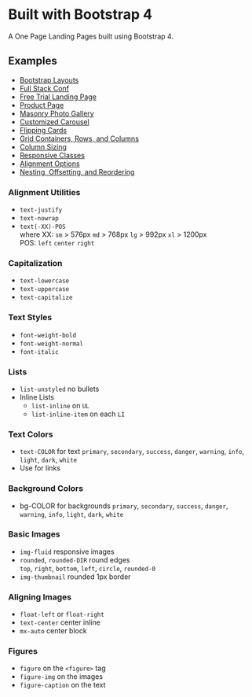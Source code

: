 # Built with Bootstrap 4
A One Page Landing Pages built using Bootstrap 4.

## Examples  
* [Bootstrap Layouts](https://viveksrao.github.io/built-with-bootstrap4/bootstrap-layouts/builds/index.html)
* [Full Stack Conf](https://viveksrao.github.io/built-with-bootstrap4/)  
* [Free Trial Landing Page](https://viveksrao.github.io/built-with-bootstrap4/free-trial.html)
* [Product Page](https://viveksrao.github.io/built-with-bootstrap4/product.html)
* [Masonry Photo Gallery](https://viveksrao.github.io/built-with-bootstrap4/photo-gallery.html)
* [Customized Carousel](https://viveksrao.github.io/built-with-bootstrap4/carousel.html)
* [Flipping Cards](https://viveksrao.github.io/built-with-bootstrap4/flipping-cards.html)
* [Grid Containers, Rows, and Columns](https://viveksrao.github.io/built-with-bootstrap4/grid-system/01-containers-rows-columns/index.html)
* [Column Sizing](https://viveksrao.github.io/built-with-bootstrap4/grid-system/02-column-sizing/index.html)
* [Responsive Classes](https://viveksrao.github.io/built-with-bootstrap4/grid-system/03-responsive-classes/index.html)
* [Alignment Options](https://viveksrao.github.io/built-with-bootstrap4/grid-system/04-alignment-options/index.html)
* [Nesting, Offsetting, and Reordering](https://viveksrao.github.io/built-with-bootstrap4/grid-system/05-nesting-offsetting-reordering/index.html)


### Alignment Utilities
* `text-justify`
* `text-nowrap`
* `text(-XX)-POS`     
where XX: `sm` > 576px `md` > 768px `lg` > 992px `xl` > 1200px  
POS: `left` `center` `right`

### Capitalization  
* `text-lowercase`
* `text-uppercase`
* `text-capitalize`

### Text Styles
* `font-weight-bold`
* `font-weight-normal`
* `font-italic`

### Lists 
* `list-unstyled` no bullets
* Inline Lists
    * `list-inline` on `UL`
    * `list-inline-item` on each `LI`

### Text Colors
* `text-COLOR` for text `primary`, `secondary`, `success`, `danger`, `warning`, `info`, `light`, `dark`, `white`
* Use for links  

### Background Colors 
* bg-COLOR for backgrounds `primary`, `secondary`, `success`, `danger`, `warning`, `info`, `light`, `dark`, `white`

### Basic Images
* `img-fluid` responsive images
* `rounded`, `rounded-DIR` round edges  
`top`, `right`, `bottom`, `left`, `circle`, `rounded-0`
* `img-thumbnail` rounded 1px border 

### Aligning Images  
* `float-left` or `float-right`
* `text-center` center inline
* `mx-auto` center block

### Figures 
* `figure` on the `<figure>` tag
* `figure-img` on the images
* `figure-caption` on the text